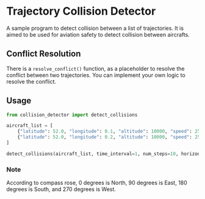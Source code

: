 # Trajectory Collision Detector

A sample program to detect collision between a list of trajectories.
It is aimed to be used for aviation safety to detect collision between aircrafts.

## Conflict Resolution
There is a `resolve_conflict()` function, as a placeholder to resolve the conflict between two trajectories. 
You can implement your own logic to resolve the conflict.

## Usage
```python
from collision_detector import detect_collisions

aircraft_list = [
    {"latitude": 52.0, "longitude": 0.1, "altitude": 10000, "speed": 250, "direction": 90, "vertical_speed": 0},
    {"latitude": 52.0, "longitude": 0.2, "altitude": 10000, "speed": 250, "direction": 270, "vertical_speed": 0}
]

detect_collisions(aircraft_list, time_interval=1, num_steps=10, horizontal_separation=5, vertical_separation=300)

```
### Note
According to compass rose, 0 degrees is North, 90 degrees is East, 180 degrees is South, and 270 degrees is West.
